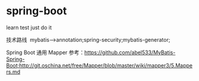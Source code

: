 # spring-boot
learn  test  just do it


技术路线  mybatis-->annotation;spring-security;mybatis-generator;


Spring Boot  通用 Mapper 参考：https://github.com/abel533/MyBatis-Spring-Boot;http://git.oschina.net/free/Mapper/blob/master/wiki/mapper3/5.Mappers.md
